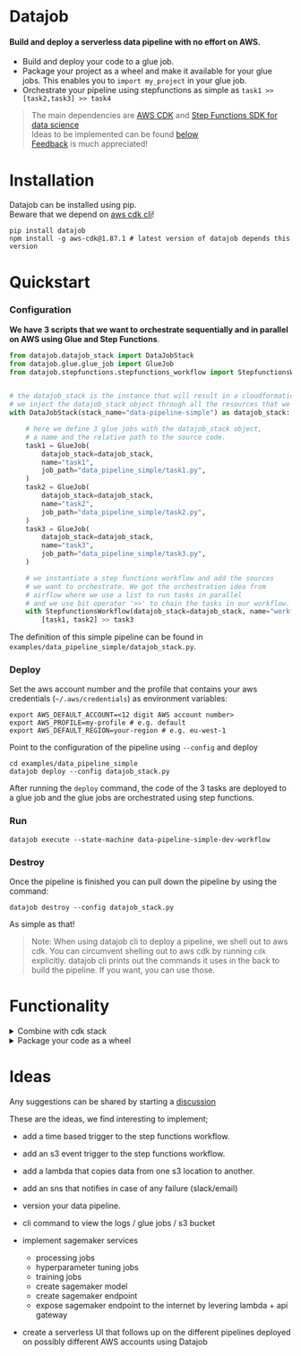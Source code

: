 # Datajob

#### Build and deploy a serverless data pipeline with no effort on AWS.

- Build and deploy your code to a glue job.
- Package your project as a wheel and make it available for your glue jobs. This enables you to `import my_project` in your glue job.
- Orchestrate your pipeline using stepfunctions as simple as `task1 >> [task2,task3] >> task4`

> The main dependencies are [AWS CDK](https://github.com/aws/aws-cdk) and [Step Functions SDK for data science](https://github.com/aws/aws-step-functions-data-science-sdk-python) <br/>
> Ideas to be implemented can be found [below](#ideas) <br/>
> [Feedback](https://github.com/vincentclaes/datajob/discussions) is much appreciated!


# Installation

 Datajob can be installed using pip. <br/>
 Beware that we depend on [aws cdk cli](https://github.com/aws/aws-cdk)!

    pip install datajob
    npm install -g aws-cdk@1.87.1 # latest version of datajob depends this version

# Quickstart

### Configuration
**We have 3 scripts that we want to orchestrate sequentially and in parallel on AWS using Glue and Step Functions**.

```python
from datajob.datajob_stack import DataJobStack
from datajob.glue.glue_job import GlueJob
from datajob.stepfunctions.stepfunctions_workflow import StepfunctionsWorkflow


# the datajob_stack is the instance that will result in a cloudformation stack.
# we inject the datajob_stack object through all the resources that we want to add.
with DataJobStack(stack_name="data-pipeline-simple") as datajob_stack:

    # here we define 3 glue jobs with the datajob_stack object,
    # a name and the relative path to the source code.
    task1 = GlueJob(
        datajob_stack=datajob_stack,
        name="task1",
        job_path="data_pipeline_simple/task1.py",
    )
    task2 = GlueJob(
        datajob_stack=datajob_stack,
        name="task2",
        job_path="data_pipeline_simple/task2.py",
    )
    task3 = GlueJob(
        datajob_stack=datajob_stack,
        name="task3",
        job_path="data_pipeline_simple/task3.py",
    )

    # we instantiate a step functions workflow and add the sources
    # we want to orchestrate. We got the orchestration idea from
    # airflow where we use a list to run tasks in parallel
    # and we use bit operator '>>' to chain the tasks in our workflow.
    with StepfunctionsWorkflow(datajob_stack=datajob_stack, name="workflow") as sfn:
        [task1, task2] >> task3
```

The definition of this simple pipeline can be found in `examples/data_pipeline_simple/datajob_stack.py`.


### Deploy

Set the aws account number and the profile that contains your aws credentials (`~/.aws/credentials`) as environment variables:

```shell script
export AWS_DEFAULT_ACCOUNT=<12 digit AWS account number>
export AWS_PROFILE=my-profile # e.g. default
export AWS_DEFAULT_REGION=your-region # e.g. eu-west-1
```
Point to the configuration of the pipeline using `--config` and deploy

```shell script
cd examples/data_pipeline_simple
datajob deploy --config datajob_stack.py
```

After running the `deploy` command, the code of the 3 tasks are deployed to a glue job and the glue jobs are orchestrated using step functions.

### Run

```shell script
datajob execute --state-machine data-pipeline-simple-dev-workflow
```

### Destroy

Once the pipeline is finished you can pull down the pipeline by using the command:

```shell script
datajob destroy --config datajob_stack.py
```

As simple as that!

> Note: When using datajob cli to deploy a pipeline, we shell out to aws cdk.
> You can circumvent shelling out to aws cdk by running `cdk` explicitly.
> datajob cli prints out the commands it uses in the back to build the pipeline.
> If you want, you can use those.

# Functionality

<details>
<summary>Combine with cdk stack</summary>
#todo
</details>

<details>
<summary>Package your code as a wheel</summary>
#todo
</details>

# Ideas

Any suggestions can be shared by starting a [discussion](https://github.com/vincentclaes/datajob/discussions)

These are the ideas, we find interesting to implement;

- add a time based trigger to the step functions workflow.
- add an s3 event trigger to the step functions workflow.
- add a lambda that copies data from one s3 location to another.
- add an sns that notifies in case of any failure (slack/email)
- version your data pipeline.
- cli command to view the logs / glue jobs / s3 bucket
- implement sagemaker services
    - processing jobs
    - hyperparameter tuning jobs
    - training jobs
    - create sagemaker model
    - create sagemaker endpoint
    - expose sagemaker endpoint to the internet by levering lambda + api gateway

- create a serverless UI that follows up on the different pipelines deployed on possibly different AWS accounts using Datajob
